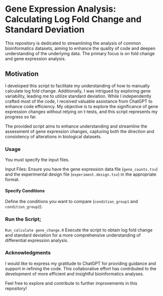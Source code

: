 
# Gene Expression Analysis: Calculating Log Fold Change and Standard Deviation
This repository is dedicated to streamlining the analysis of common bioinformatics datasets, aiming to enhance the quality of code and deepen understanding of the underlying data. The primary focus is on fold change and gene expression analysis.

## Motivation
I developed this script to facilitate my understanding of how to manually calculate log fold change. Additionally, I was intrigued by exploring gene variability, leading me to utilize standard deviation. While I independently crafted most of the code, I received valuable assistance from ChatGPT to enhance code efficiency. My objective is to explore the significance of gene expression changes without relying on t-tests, and this script represents my progress so far.

The provided script aims to enhance understanding and streamline the assessment of gene expression changes, capturing both the direction and consistency of alterations in biological datasets. 

### Usage
You must specify the input files.

 Input Files:
Ensure you have the gene expression data file (`gene_counts.tsv`) and the experimental design file (`experiment.design.tsv`) in the appropriate format.

#### Specify Conditions
Define the conditions you want to compare (`condition_group1` and `condition_group2`).

### Run the Script;
`Run_calculate gene_change.R` 
Execute the script to obtain log fold change and standard deviation for a more comprehensive understanding of differential expression analysis.

### Acknowledgments
I would like to express my gratitude to ChatGPT for providing guidance and support in refining the code. This collaborative effort has contributed to the development of more efficient and insightful bioinformatics analyses.

Feel free to explore and contribute to further improvements in this repository!
